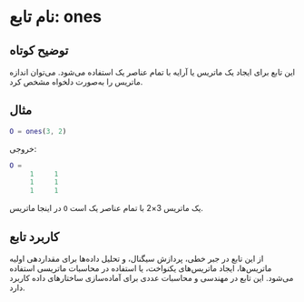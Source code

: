 
# نام تابع: ones

## توضیح کوتاه
این تابع برای ایجاد یک ماتریس یا آرایه با تمام عناصر یک استفاده می‌شود. می‌توان اندازه ماتریس را به‌صورت دلخواه مشخص کرد.

## مثال
```matlab
O = ones(3, 2)
```

خروجی:
```matlab
O =
     1     1
     1     1
     1     1
```

در اینجا ماتریس `O` یک ماتریس 3×2 با تمام عناصر یک است.

## کاربرد تابع
از این تابع در جبر خطی، پردازش سیگنال، و تحلیل داده‌ها برای مقداردهی اولیه ماتریس‌ها، ایجاد ماتریس‌های یکنواخت، یا استفاده در محاسبات ماتریسی استفاده می‌شود. این تابع در مهندسی و محاسبات عددی برای آماده‌سازی ساختارهای داده کاربرد دارد.

